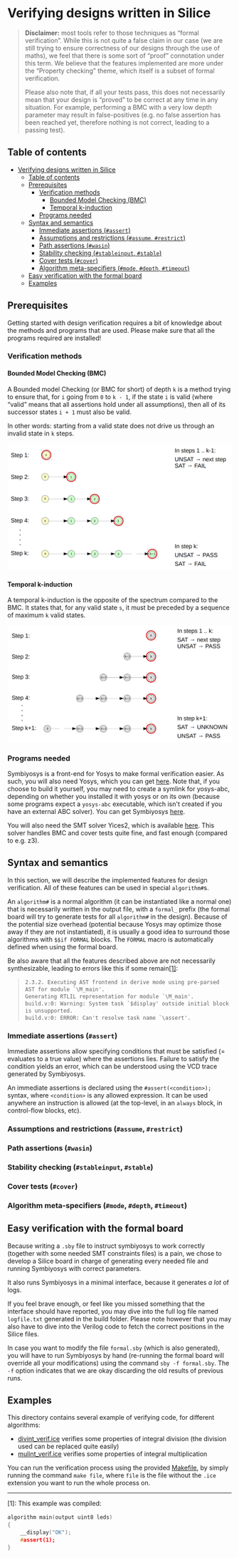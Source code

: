 # Verifying designs written in Silice

> __Disclaimer:__ most tools refer to those techniques as “formal verification”.
> While this is not quite a false claim in our case (we are still trying to ensure correctness of our designs through the use of maths),
> we feel that there is some sort of “proof” connotation under this term.
> We believe that the features implemented are more under the “Property checking” theme, which itself is
> a subset of formal verification.
>
> Please also note that, if all your tests pass, this does not necessarily mean that your design is “proved” to be correct 
> at any time in any situation.
> For example, performing a BMC with a very low depth parameter may result in false-positives
> (e.g. no false assertion has been reached yet, therefore nothing is not correct, leading to a passing test).


## Table of contents

<!-- markdown-toc start - Don't edit this section. Run M-x markdown-toc-refresh-toc -->
- [Verifying designs written in Silice](#verifying-designs-written-in-silice)
    - [Table of contents](#table-of-contents)
    - [Prerequisites](#prerequisites)
        - [Verification methods](#verification-methods)
            - [Bounded Model Checking (BMC)](#bounded-model-checking-bmc)
            - [Temporal k-induction](#temporal-k-induction)
        - [Programs needed](#programs-needed)
    - [Syntax and semantics](#syntax-and-semantics)
        - [Immediate assertions (`#assert`)](#immediate-assertions-assert)
        - [Assumptions and restrictions (`#assume`, `#restrict`)](#assumptions-and-restrictions-assume-restrict)
        - [Path assertions (`#wasin`)](#path-assertions-wasin)
        - [Stability checking (`#stableinput`, `#stable`)](#stability-checking-stableinput-stable)
        - [Cover tests (`#cover`)](#cover-tests-cover)
        - [Algorithm meta-specifiers (`#mode`, `#depth`, `#timeout`)](#algorithm-meta-specifiers-mode-depth-timeout)
    - [Easy verification with the formal board](#easy-verification-with-the-formal-board)
    - [Examples](#examples)

<!-- markdown-toc end -->


<!-- Symbiyosys, Yices2, Yosys, ABC and minimal knowledge -->
## Prerequisites

Getting started with design verification requires a bit of knowledge about the methods and programs that are used.
Please make sure that all the programs required are installed!

<!-- Explain: BMC, temporal induction (what it does + input parameters -- with interactive drawings) -->
### Verification methods

#### Bounded Model Checking (BMC)

A Bounded model Checking (or BMC for short) of depth `k` is a method trying to ensure that, for `i` going from `0` to `k - 1`,
if the state `i` is valid (where “valid” means that all assertions hold under all assumptions), then all of its successor states `i + 1`
must also be valid.

In other words: starting from a valid state does not drive us through an invalid state in `k` steps.

![](./bmc.png)

#### Temporal k-induction

A temporal k-induction is the opposite of the spectrum compared to the BMC. It states that, for any valid state `s`,
it must be preceded by a sequence of maximum `k` valid states.

![](./tind.png)

### Programs needed

Symbiyosys is a front-end for Yosys to make formal verification easier.
As such, you will also need Yosys, which you can get [here](https://github.com/YosysHQ/yosys).
Note that, if you choose to build it yourself, you may need to create a symlink for yosys-abc,
depending on whether you installed it with yosys or on its own (because some programs expect a `yosys-abc` executable,
which isn't created if you have an external ABC solver).
You can get Symbiyosys [here](https://symbiyosys.readthedocs.io/en/latest/).

You will also need the SMT solver Yices2, which is available [here](https://yices.csl.sri.com/).
This solver handles BMC and cover tests quite fine, and fast enough (compared to e.g. z3).

<!-- Describe implemented features (#assert, #assume, #restrict, #cover, #wasat, #stable, #stableinput, #mode, #depth, #timeout, algorithm#) -->
## Syntax and semantics

In this section, we will describe the implemented features for design verification.
All of these features can be used in special `algorithm#`s.

An `algorithm#` is a normal algorithm (it can be instantiated like a normal one) that is necessarily written in the output file,
with a `formal_` prefix (the formal board will try to generate tests for all `algorithm#` in the design).
Because of the potential size overhead (potential because Yosys may optimize those away if they are not instantiated),
it is usually a good idea to surround those algorithms with `$$if FORMAL` blocks.
The `FORMAL` macro is automatically defined when using the formal board.

Be also aware that all the features described above are not necessarily synthesizable, leading to errors like this if some remain[[1]](#ref-1):

> ```
> 2.3.2. Executing AST frontend in derive mode using pre-parsed AST for module `\M_main'.
> Generating RTLIL representation for module `\M_main'.
> build.v:0: Warning: System task `$display' outside initial block is unsupported.
> build.v:0: ERROR: Can't resolve task name `\assert'.
> ```

### Immediate assertions (`#assert`)

Immediate assertions allow specifying conditions that must be satisfied (= evaluates to a true value) where the assertions lies.
Failure to satisfy the condition yields an error, which can be understood using the VCD trace generated by Symbiyosys.

An immediate assertions is declared using the `#assert(<condition>);` syntax, where `<condition>` is any allowed expression.
It can be used anywhere an instruction is allowed (at the top-level, in an `always` block, in control-flow blocks, etc).

### Assumptions and restrictions (`#assume`, `#restrict`)

### Path assertions (`#wasin`)

### Stability checking (`#stableinput`, `#stable`)

### Cover tests (`#cover`)

### Algorithm meta-specifiers (`#mode`, `#depth`, `#timeout`)

<!-- Introduce the formal board, what it does, how it is useful -->
## Easy verification with the formal board

Because writing a `.sby` file to instruct symbiyosys to work correctly (together with some needed SMT constraints files)
is a pain, we chose to develop a Silice board in charge of generating every needed file and running Symbiyosys with correct parameters.

It also runs Symbiyosys in a minimal interface, because it generates *a lot* of logs.

If you feel brave enough, or feel like you missed something that the interface should have reported, you may dive into the full
log file named `logfile.txt` generated in the build folder.
Please note however that you may also have to dive into the Verilog code to fetch the correct positions in the Silice files.

In case you want to modify the file `formal.sby` (which is also generated), you will have to run Symbiyosys by hand
(re-running the formal board will override all your modifications) using the command `sby -f formal.sby`.
The `-f` option indicates that we are okay discarding the old results of previous runs.

<!-- Some quick examples of verification -->
## Examples

This directory contains several example of verifying code, for different algorithms:

- [divint_verif.ice](./divint_verif.ice) verifies some properties of integral division (the division used can be replaced quite easily)
- [mulint_verif.ice](./mulint_verif.ice) verifies some properties of integral multiplication

You can run the verification process using the provided [Makefile](./Makefile), by simply running the command
`make file`, where `file` is the file without the `.ice` extension you want to run the whole process on.

--------------------

<a name="ref-1"></a>[1]: This example was compiled:

``` c
algorithm main(output uint8 leds)
{
    __display("OK");
    #assert(1);
}
```
